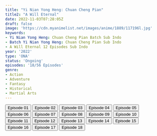 ```yaml
---
title: "Yi Nian Yong Heng: Chuan Cheng Pian"
title2: "A Will Eternal"
date: 2022-11-03T07:28:05Z
draft: false
image: 'https://cdn.myanimelist.net/images/anime/1889/117196l.jpg'
keywords:
- Yi Nian Yong Heng: Chuan Cheng Pian Batch Sub Indo
- Batch Yi Nian Yong Heng: Chuan Cheng Pian Sub Indo
- A Will Eternal 12 Episodes Sub Indo
year: '2022'
type: 'ONA'
status: 'Ongoing'
episodes: '18/56 Episodes'
genre:
- Action
- Adventure
- Fantasy
- Historical
- Martial Arts
---
```


<div class="d-g gg-5 gtc-r ai-c">
<button onclick="window.open('?kur=KOI KISAMA/AWLET_S2/1/MP4/Kuramanime-AWLET_S2-01-480p-Anichin','_blank')">Episode 01</button>
<button onclick="window.open('?kur=KOI KISAMA/AWLET_S2/2/MP4/Kuramanime-AWLET_S2-02-480p-Anichin','_blank')">Episode 02</button>
<button onclick="window.open('?kur=KOI KISAMA/AWLET_S2/3/MP4/Kuramanime-AWLET_S2-03-480p-Anichin','_blank')">Episode 03</button>
<button onclick="window.open('?kur=KOI KISAMA/AWLET_S2/4/MP4/Kuramanime-AWLET_S2-04-480p-Anichin','_blank')">Episode 04</button>
<button onclick="window.open('?kur=KOI KISAMA/AWLET_S2/5/MP4/Kuramanime-AWLET_S2-05-480p-Anichin','_blank')">Episode 05</button>
<button onclick="window.open('?kur=KOI KISAMA/AWLET_S2/6/MP4/Kuramanime-AWLET_S2-06-480p-Anichin','_blank')">Episode 06</button>
<button onclick="window.open('?kur=KOI KISAMA/AWLET_S2/7/MP4/Kuramanime-AWLET_S2-07-480p-Anichin','_blank')">Episode 07</button>
<button onclick="window.open('?kur=KOI KISAMA/AWLET_S2/8/MP4/Kuramanime-AWLET_S2-08-480p-Anichin','_blank')">Episode 08</button>
<button onclick="window.open('?kur=KOI KISAMA/AWLET_S2/9/MP4/Kuramanime-AWLET_S2-09-480p-Anichin','_blank')">Episode 09</button>
<button onclick="window.open('?kur=KOI KISAMA/AWLET_S2/10/MP4/Kuramanime-AWLET_S2-10-480p-Anichin','_blank')">Episode 10</button>
<button onclick="window.open('?arc=3wiLxdJ7j5_20220915/11/MP4/Kuramanime-AWLET_S2-11-480p-Anichin','_blank')">Episode 11</button>
<button onclick="window.open('?arc=VbUTE7Z2ip_20220922/12/MP4/Kuramanime-AWLET_S2-12-480p-Anichin','_blank')">Episode 12</button>
<button onclick="window.open('?arc=9ZnsoFOpYt_20220928/13/MP4/Kuramanime-AWLET_S2-13-480p-Anichin','_blank')">Episode 13</button>
<button onclick="window.open('?arc=gbVQClqVDg_20221006/14/MP4/Kuramanime-AWLET_S2-14-480p-Anichin','_blank')">Episode 14</button>
<button onclick="window.open('?arc=7lo2pKz8NG_20221013/15/MP4/Kuramanime-AWLET_S2-15-480p-Anichin','_blank')">Episode 15</button>
<button onclick="window.open('?arc=ivCC2kqxyR_20221020/16/MP4/Kuramanime-AWLET_S2-16-480p-Anichin','_blank')">Episode 16</button>
<button onclick="window.open('?arc=RbQAd9uNyq_20221027/17/MP4/Kuramanime-AWLET_S2-17-480p-Anichin','_blank')">Episode 17</button>
<button onclick="window.open('?arc=iVD580ynEz_20221103/18/MP4/Kuramanime-AWLET_S2-18-480p-Anichin','_blank')">Episode 18</button>
</div>